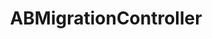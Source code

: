---
title: ABMigrationController
layout: module
mod: 'module:ABMigrationController'
category: api-controllers
---